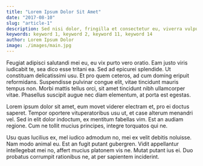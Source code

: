 ```yaml
---
title: "Lorem Ipsum Dolor Sit Amet"
date: "2017-08-10"
slug: "article-1"
description: Sed nisi dolor, fringilla et consectetur eu, viverra vulputate felis. Ut est ex, ornare vitae dictum quis, egestas et est. Nam rhoncus purus eu justo feugiat, a venenatis enim ultricies. Mauris tristique elementum leo a viverra. Ut placerat, ex nec vestibulum iaculis, nibh ante sollicitudin elit, non aliquet nunc neque ac sapien. Aenean iaculis vulputate facilisis. Suspendisse elit purus, iaculis.
keywords: keyword 1, keyword 2, keyword 11, keyword 14
author: Lorem Ipsum Dolor
image: ./images/main.jpg
---
```


Feugiat adipisci salutandi mei eu, eu vix purto vero oratio. Eam justo viris
iudicabit te, sea dico esse tritani ea. Sed ad epicurei splendide. Ut constituam
delicatissimi usu. Et pro quem ceteros, ad cum doming eripuit reformidans.
Suspendisse pulvinar congue elit, vitae tincidunt mauris tempus non. Morbi
mattis tellus orci, sit amet tincidunt nibh ullamcorper vitae. Phasellus
suscipit augue nec diam elementum, at porta est egestas.

Lorem ipsum dolor sit amet, eum movet viderer electram et, pro ei doctus
saperet. Tempor oportere vituperatoribus usu ut, et case alterum menandri vel.
Sed in elit dolor indoctum, ex mentitum fabellas vim. Est an audiam regione. Cum
ne tollit mucius principes, integre torquatos qui ne.

Usu quas lucilius ex, mel iudico admodum no, mei ex velit debitis noluisse. Nam
modo animal eu. Est an fugit putant gubergren. Vidit appellantur intellegebat
mei no, affert mucius platonem vis ne. Mutat putant ius ei. Duo probatus
corrumpit rationibus ne, at per sapientem inciderint.
